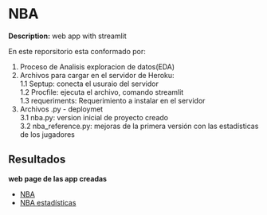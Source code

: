 # NBA

**Description:** web app with streamlit

En este reporsitorio esta conformado por:

1. Proceso de Analisis exploracion de datos(EDA)    
1. Archivos para cargar en el servidor de Heroku:  
1.1 Septup: conecta el usuraio del servidor  
1.2 Procfile: ejecuta el archivo,  comando streamlit  
1.3 requeriments: Requerimiento a instalar en el servidor  
3. Archivos .py - deploymet  
3.1 nba.py: version inicial de proyecto creado  
3.2 nba_reference.py: mejoras de la primera versión con las estadísticas de los jugadores  

## Resultados
**web page de las app creadas**
- [NBA](https://nba-apy.herokuapp.com/)  
- [NBA estadísticas](https://nba-references.herokuapp.com/)  
